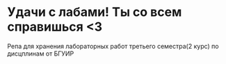 # Удачи с лабами! Ты со всем справишься <3
Репа для хранения лабораторных работ третьего семестра(2 курс) по дисцплинам от БГУИР
